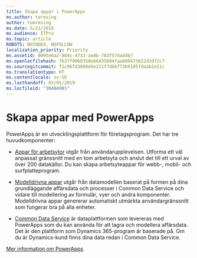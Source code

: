 ```yaml
---
title: Skapa appar i PowerApps
ms.author: toresing
author: tomresing
ms.date: 5/21/2018
ms.audience: ITPro
ms.topic: article
ROBOTS: NOINDEX, NOFOLLOW
localization_priority: Priority
ms.assetid: 0095e6a2-884c-4733-aa4b-783f574ad4b7
ms.openlocfilehash: 7637f90b0358eb6435884faa860473622d3d72c7
ms.sourcegitcommit: f1c96fd3890d4e211f7d6bf73b9105fdaab2e11c
ms.translationtype: HT
ms.contentlocale: sv-SE
ms.lasthandoff: 03/05/2019
ms.locfileid: "30404981"
---
```

# <a name="create-apps-with-powerapps"></a>Skapa appar med PowerApps

PowerApps är en utvecklingsplattform för företagsprogram. Det har tre huvudkomponenter: 
  
- [Appar för arbetsytor](https://go.microsoft.com/fwlink/?linkid=874495) utgår från användarupplevelsen. Utforma ett väl anpassat gränssnitt med en tom arbetsyta och anslut det till ett urval av över 200 datakällor. Du kan skapa arbetsyteappar för webb-, mobil- och surfplatteprogram. 
    
- [Modelldrivna appar](https://go.microsoft.com/fwlink/?linkid=874496) utgår från datamodellen baserat på formen på dina grundläggande affärsdata och processer i Common Data Service och vidare till modellering av formulär, vyer och andra komponenter. Modelldrivna appar genererar automatiskt utmärkta användargränssnitt som fungerar bra på alla enheter. 
    
- [Common Data Service](https://go.microsoft.com/fwlink/?linkid=874497) är dataplattformen som levereras med PowerApps som du kan använda för att lagra och modellera affärsdata. Det är den plattform som Dynamics 365-program är baserade på. Om du är Dynamics-kund finns dina data redan i Common Data Service. 
    
[Mer information om PowerApps](https://go.microsoft.com/fwlink/?linkid=874498)
  


